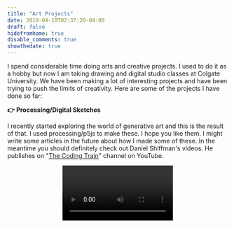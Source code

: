 ```yaml
---
title: "Art Projects"
date: 2019-04-10T02:37:20-04:00
draft: false
hidefromhome: true
disable_comments: true
showthedate: true
---
```


I spend considerable time doing arts and creative projects. I used to do it as a hobby but now I am taking drawing and digital studio classes at Colgate University. We have been making a lot of interesting projects and have been trying to push the limits of creativity. Here are some of the projects I have done so far:

**:point_right: Processing/Digital Sketches**

I recently started exploring the world of generative art and this is the result of that. I used processing/p5js to make these. I hope you like them. I might write some articles in the future about how I made some of these. In the meantime you should definitely check out Daniel Shiffman's videos. He publishes on "[The Coding Train](https://www.youtube.com/user/shiffman/videos)" channel on YouTube.

<video controls loop src="/images/processing/art11.mp4" width="50%" style="margin: 0 auto; display: block; margin-bottom: 50px;" autoplay="true" />

<video controls loop src="/images/processing/art10.mp4" width="50%" style="margin: 0 auto; display: block; margin-bottom: 50px;" autoplay="true" />

<video controls loop src="/images/processing/art9.mp4" width="50%" style="margin: 0 auto; display: block; margin-bottom: 50px;" autoplay="true" />

<video controls loop src="/images/processing/art8.mp4" width="50%" style="margin: 0 auto; display: block; margin-bottom: 50px;" autoplay="true" />

<video controls loop src="/images/processing/art7.mp4" width="50%" style="margin: 0 auto; display: block; margin-bottom: 50px;" autoplay="true" />

<video controls loop src="/images/processing/art6.mp4" width="50%" style="margin: 0 auto; display: block; margin-bottom: 50px;" autoplay="true" />

<video controls loop src="/images/processing/art5.mp4" width="50%" style="margin: 0 auto; display: block; margin-bottom: 50px;" autoplay="true" />

<video controls loop src="/images/processing/art4.mp4" width="50%" style="margin: 0 auto; display: block; margin-bottom: 50px;" autoplay="true" />

<video controls loop src="/images/processing/art3.mp4" width="50%" style="margin: 0 auto; display: block;margin-bottom: 50px;" autoplay="true" />

<video controls loop src="/images/processing/art2.mp4" width="50%" style="margin: 0 auto; display: block;margin-bottom: 50px;" autoplay="true" />

<video controls loop src="/images/processing/art1.mp4" width="50%" style="margin: 0 auto; display: block;margin-bottom: 50px;" autoplay="true" />

<hr>

**:point_right: [Metadata based website](/arts/A1)**

![Peronal Data Website](/images/arts-a1.png)

The idea behind this project was to show that metadata alone can tell us a lot about any person. I have used my real meta-data in this project. As part of this project students were given metadata (without owner's name) of different people in class and were asked to make guesses about the data owner's daily life and who they interact with and also make a guess as to who they are. Most of the people were able to make a pretty accurate guess.

<hr>

**:point_right: [Living space drawing](/images/room.jpg)**

![Room drawing](/images/room.jpg)

This was a part of my drawing class. We were supposed to draw a scene which was personal. I decided to draw a scene from my dorm room. I cleaned up the table and arranged the scene in a way to give the feel of an old-school jail room. I used an ebony pencil and a **30x40 (inch)** illustration board to do this drawing. The total drawing time was almost **20+ hours**. 

<hr>

**:point_right: Subverting a Website**

![News website](/images/news.png)

For this project I decided to subvert the Washington Post and showcase how there is a very thin line between real and fake news and sometimes it is hard to distinguish between the two. The user decides if they think an article is real or fake and then they click on the article. It it is real, the article title flashes in green and if it is fake, the title flashes in red.

<hr>

**:point_right: [First Graffiti/Spray painting Project](/images/graffiti.jpg)**

![Graffiti](/images/graffiti.jpg)

This project was done soon after the shooting at a mosque in Christchurch, New Zealand in early 2019. The theme of this project was to promote religious harmony. I used English, Arabic and Urdu to write the same message on the placards. People feel uneasy when they see something new or unfamiliar. That is exactly what I am trying to get at here. This was my first attempt at doing any sort of organized wall spray painting and I am proud of how it turned out. I laser cut cardboard stencils for this project.


I will update this page with new arts projects soon. :+1:
